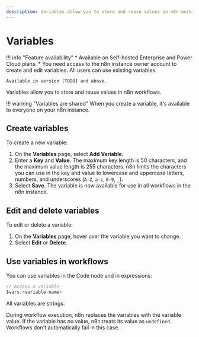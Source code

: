```yaml
---
description: Variables allow you to store and reuse values in n8n workflows. 
---
```


# Variables

!!! info "Feature availability"
	* Available on Self-hosted Enterprise and Power Cloud plans.
	* You need access to the n8n instance owner account to create and edit variables. All users can use existing variables.

	Available in version [TODO] and above.

Variables allow you to store and reuse values in n8n workflows. 

!!! warning "Variables are shared"
	When you create a variable, it's available to everyone on your n8n instance.

## Create variables

To create a new variable:

1. On the **Variables** page, select **Add Variable**.
3. Enter a **Key** and **Value**. The maximum key length is 50 characters, and the maximum value length is 255 characters. n8n limits the characters you can use in the key and value to lowercase and uppercase letters, numbers, and underscores (`A-Z`, `a-z`, `0-9`, `_`).
4. Select **Save**. The variable is now available for use in all workflows in the n8n instance.

## Edit and delete variables

To edit or delete a variable:

1. On the **Variables** page, hover over the variable you want to change.
2. Select **Edit** or **Delete**.

## Use variables in workflows

You can use variables in the Code node and in expressions:

```javascript
// Access a variable
$vars.<variable-name>
```

All variables are strings.

During workflow execution, n8n replaces the variables with the variable value. If the variable has no value, n8n treats its value as `undefined`. Workflows don't automatically fail in this case.

